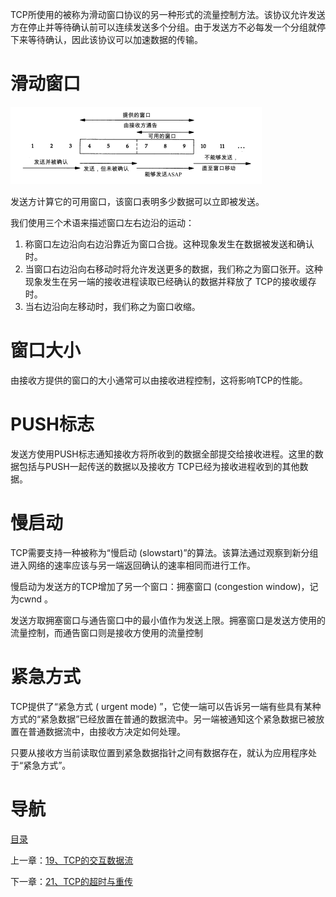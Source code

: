 TCP所使用的被称为滑动窗口协议的另一种形式的流量控制方法。该协议允许发送方在停止并等待确认前可以连续发送多个分组。由于发送方不必每发一个分组就停下来等待确认，因此该协议可以加速数据的传输。

# 滑动窗口

![graphic](img/chap20/img0.png)

发送方计算它的可用窗口，该窗口表明多少数据可以立即被发送。 

我们使用三个术语来描述窗口左右边沿的运动：

1. 称窗口左边沿向右边沿靠近为窗口合拢。这种现象发生在数据被发送和确认时。
2. 当窗口右边沿向右移动时将允许发送更多的数据，我们称之为窗口张开。这种现象发生在另一端的接收进程读取已经确认的数据并释放了 TCP的接收缓存时。
3. 当右边沿向左移动时，我们称之为窗口收缩。

# 窗口大小

由接收方提供的窗口的大小通常可以由接收进程控制，这将影响TCP的性能。

# PUSH标志

发送方使用PUSH标志通知接收方将所收到的数据全部提交给接收进程。这里的数据包括与PUSH一起传送的数据以及接收方 TCP已经为接收进程收到的其他数据。

# 慢启动

TCP需要支持一种被称为“慢启动 (slowstart)”的算法。该算法通过观察到新分组进入网络的速率应该与另一端返回确认的速率相同而进行工作。

慢启动为发送方的TCP增加了另一个窗口：拥塞窗口 (congestion window)，记为cwnd 。

发送方取拥塞窗口与通告窗口中的最小值作为发送上限。拥塞窗口是发送方使用的流量控制，而通告窗口则是接收方使用的流量控制

# 紧急方式

TCP提供了“紧急方式 ( urgent mode) ”，它使一端可以告诉另一端有些具有某种方式的“紧急数据”已经放置在普通的数据流中。另一端被通知这个紧急数据已被放置在普通数据流中，由接收方决定如何处理。

只要从接收方当前读取位置到紧急数据指针之间有数据存在，就认为应用程序处于“紧急方式”。

# 导航

[目录](README.md)

上一章：[19、TCP的交互数据流](19、TCP的交互数据流.md)

下一章：[21、TCP的超时与重传](21、TCP的超时与重传.md)

